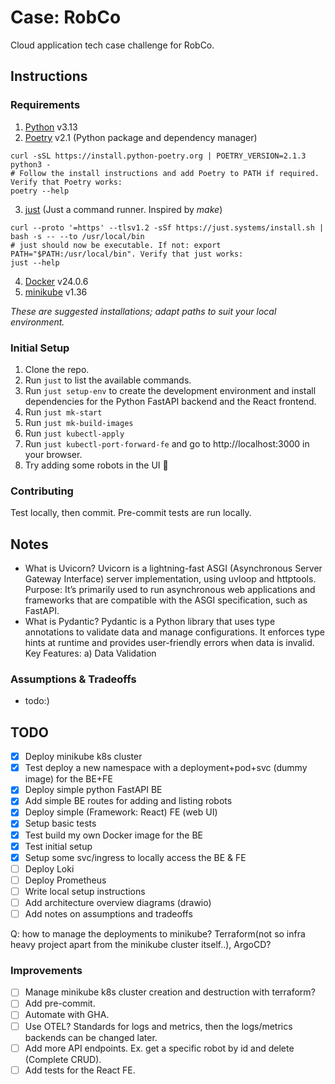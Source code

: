 # Case: RobCo
Cloud application tech case challenge for RobCo.

## Instructions

### Requirements
1. [Python](https://docs.python.org/3/using/unix.html#getting-and-installing-the-latest-version-of-python) v3.13
2. [Poetry](https://python-poetry.org/docs/#installation) v2.1 (Python package and dependency manager)
```
curl -sSL https://install.python-poetry.org | POETRY_VERSION=2.1.3 python3 -
# Follow the install instructions and add Poetry to PATH if required. Verify that Poetry works:
poetry --help
```
3. [just](https://github.com/casey/just?tab=readme-ov-file#installation) (Just a command runner. Inspired by _make_)
```
curl --proto '=https' --tlsv1.2 -sSf https://just.systems/install.sh | bash -s -- --to /usr/local/bin
# just should now be executable. If not: export PATH="$PATH:/usr/local/bin". Verify that just works:
just --help
```
4. [Docker](https://docs.docker.com/desktop/) v24.0.6
5. [minikube](https://minikube.sigs.k8s.io/docs/start) v1.36

_These are suggested installations; adapt paths to suit your local environment._

### Initial Setup
1. Clone the repo.
2. Run `just` to list the available commands.
3. Run `just setup-env` to create the development environment and install dependencies for the Python FastAPI backend and the React frontend.
4. Run `just mk-start`
5. Run `just mk-build-images`
6. Run `just kubectl-apply`
7. Run `just kubectl-port-forward-fe` and go to http://localhost:3000 in your browser.
8. Try adding some robots in the UI 🤖

### Contributing
Test locally, then commit. Pre-commit tests are run locally.

## Notes
- What is Uvicorn? Uvicorn is a lightning-fast ASGI (Asynchronous Server Gateway Interface) server implementation, using uvloop and httptools.
Purpose: It’s primarily used to run asynchronous web applications and frameworks that are compatible with the ASGI specification, such as FastAPI.
- What is Pydantic? Pydantic is a Python library that uses type annotations to validate data and manage configurations. It enforces type hints at runtime and provides user-friendly errors when data is invalid.
Key Features: a) Data Validation


### Assumptions & Tradeoffs
- todo:)

## TODO
- [x] Deploy minikube k8s cluster
- [x] Test deploy a new namespace with a deployment+pod+svc (dummy image) for the BE+FE
- [x] Deploy simple python FastAPI BE
- [x] Add simple BE routes for adding and listing robots
- [x] Deploy simple (Framework: React) FE (web UI)
- [x] Setup basic tests
- [x] Test build my own Docker image for the BE
- [x] Test initial setup
- [x] Setup some svc/ingress to locally access the BE & FE
- [ ] Deploy Loki
- [ ] Deploy Prometheus
- [ ] Write local setup instructions
- [ ] Add architecture overview diagrams (drawio)
- [ ] Add notes on assumptions and tradeoffs

Q: how to manage the deployments to minikube? Terraform(not so infra heavy project apart from the minikube cluster itself..), ArgoCD?

### Improvements
- [ ] Manage minikube k8s cluster creation and destruction with terraform?
- [ ] Add pre-commit.
- [ ] Automate with GHA.
- [ ] Use OTEL? Standards for logs and metrics, then the logs/metrics backends can be changed later. 
- [ ] Add more API endpoints. Ex. get a specific robot by id and delete (Complete CRUD).
- [ ] Add tests for the React FE.
